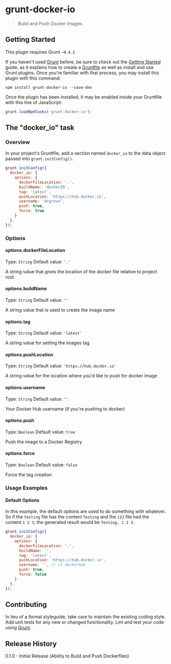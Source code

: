 # grunt-docker-io

> Build and Push Docker Images

## Getting Started
This plugin requires Grunt `~0.4.5`

If you haven't used [Grunt](http://gruntjs.com/) before, be sure to check out the [Getting Started](http://gruntjs.com/getting-started) guide, as it explains how to create a [Gruntfile](http://gruntjs.com/sample-gruntfile) as well as install and use Grunt plugins. Once you're familiar with that process, you may install this plugin with this command:

```shell
npm install grunt-docker-io --save-dev
```

Once the plugin has been installed, it may be enabled inside your Gruntfile with this line of JavaScript:

```js
grunt.loadNpmTasks('grunt-docker-io');
```

## The "docker_io" task

### Overview
In your project's Gruntfile, add a section named `docker_io` to the data object passed into `grunt.initConfig()`.

```js
grunt.initConfig({
  docker_io: {
    options: {
      dockerFileLocation: '.',
      buildName: 'dockerIO',
      tag: 'latest',
      pushLocation: 'https://hub.docker.io',
      username: 'drgrove',
      push: true,
      force: true
    }
  },
});
```

### Options

#### options.dockerFileLocation
Type: `String`
Default value: `'.'`

A string value that gives the location of the docker file relative to project root.

#### options.buildName
Type: `String`
Default value: `''`

A string value that is used to create the image name

#### options.tag
Type: `String`
Default value: `'latest'`

A string value for setting the images tag

#### options.pushLocation
Type: `String`
Default value: `'https://hub.docker.io'`

A string value for the location where you'd like to push for docker image

#### options.username
Type: `String`
Default value: `''`

Your Docker Hub username (if you're pushing to docker)

#### options.push 
Type: `Boolean`
Default value: `true`

Push the image to a Docker Registry

#### options.force
Type: `Boolean`
Default value: `false`

Force the tag creation

### Usage Examples

#### Default Options
In this example, the default options are used to do something with whatever. So if the `testing` file has the content `Testing` and the `123` file had the content `1 2 3`, the generated result would be `Testing, 1 2 3.`

```js
grunt.initConfig({
  docker_io: {
    options: {
      dockerFileLocation: '.',
      buildName: '',
      tag: 'latest',
      pushLocation: 'https://hub.docker.io',
      username: '', // if dockerhub
      push: true,
      force: false
    }
  },
});
```


## Contributing
In lieu of a formal styleguide, take care to maintain the existing coding style. Add unit tests for any new or changed functionality. Lint and test your code using [Grunt](http://gruntjs.com/).

## Release History
0.1.0 - Initial Release (Ability to Build and Push Dockerfiles)

